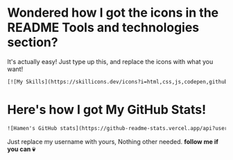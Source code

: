 # Wondered how I got the icons in the README Tools and technologies section?
It's actually easy! Just type up this, and replace the icons with what you want!
```html
[![My Skills](https://skillicons.dev/icons?i=html,css,js,codepen,github,java,eclipse,python,pycharm,flask,go,powershell,bash,swift)](#)
```
# Here's how I got My GitHub Stats!
```html
![Hamen's GitHub stats](https://github-readme-stats.vercel.app/api?username=nohamen&show_icons=true&theme=transparent)
```
Just replace my username with yours, Nothing other needed.
**follow me if you can 💀**
